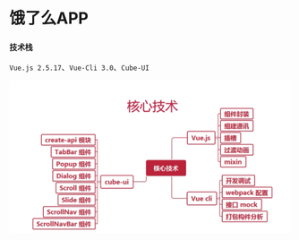 # 饿了么APP

### `技术栈`

`Vue.js 2.5.17`、`Vue-Cli 3.0`、`Cube-UI`

![image-20200202124611010](README.assets/image-20200202124611010.png)